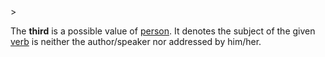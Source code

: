 <!-- markdownlint-disable MD041 -->>
The **third** is a possible value of [person](persona.md). It denotes the subject of the given [verb](actus.md) is neither the author/speaker nor addressed by him/her.
